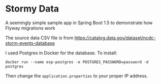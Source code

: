 
# Stormy Data

A seemingly simple sample app in Spring Boot 1.5 to demonstrate how Flyway migrations work

The source data CSV file is from https://catalog.data.gov/dataset/ncdc-storm-events-database

I used Postgres in Docker for the database. To install:

`docker run --name exp-postgres -e POSTGRES_PASSWORD=password -d postgres`

Then change the `application.properties` to your proper IP address.


